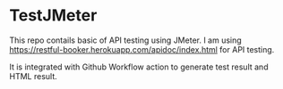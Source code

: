 # TestJMeter

This repo contails basic of API testing using JMeter. I am using https://restful-booker.herokuapp.com/apidoc/index.html for API testing.

It is integrated with Github Workflow action to generate test result and HTML result.
